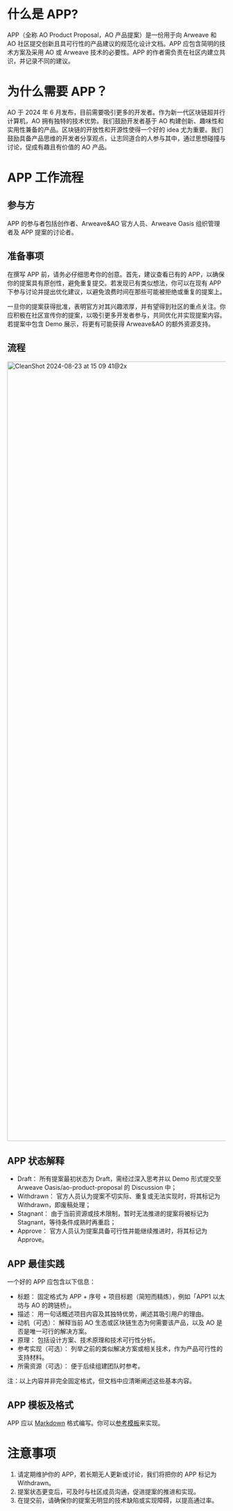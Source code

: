 # 什么是 APP?
APP（全称 AO Product Proposal，AO 产品提案）是一份用于向 Arweave 和 AO 社区提交创新且具可行性的产品建议的规范化设计文档。APP 应包含简明的技术方案及采用 AO 或 Arweave 技术的必要性。APP 的作者需负责在社区内建立共识，并记录不同的建议。

# 为什么需要 APP？
AO 于 2024 年 6 月发布，目前需要吸引更多的开发者。作为新一代区块链超并行计算机，AO 拥有独特的技术优势。我们鼓励开发者基于 AO 构建创新、趣味性和实用性兼备的产品。区块链的开放性和开源性使得一个好的 idea 尤为重要。我们鼓励具备产品思维的开发者分享观点，让志同道合的人参与其中，通过思想碰撞与讨论，促成有趣且有价值的 AO 产品。

# APP 工作流程
## 参与方
APP 的参与者包括创作者、Arweave&AO 官方人员、Arweave Oasis 组织管理者及 APP 提案的讨论者。

## 准备事项
在撰写 APP 前，请务必仔细思考你的创意。首先，建议查看已有的 APP，以确保你的提案具有原创性，避免重复提交。若发现已有类似想法，你可以在现有 APP 下参与讨论并提出优化建议，以避免浪费时间在那些可能被拒绝或重复的提案上。

一旦你的提案获得批准，表明官方对其兴趣浓厚，并有望得到社区的重点关注。你应积极在社区宣传你的提案，以吸引更多开发者参与，共同优化并实现提案内容。若提案中包含 Demo 展示，将更有可能获得 Arweave&AO 的额外资源支持。

## 流程
<img width="1794" alt="CleanShot 2024-08-23 at 15 09 41@2x" src="https://github.com/user-attachments/assets/bf20ebb2-33d7-420c-b5a9-e6cc35c96a22">

## APP 状态解释
* Draft： 所有提案最初状态为 Draft，需经过深入思考并以 Demo 形式提交至 Arweave Oasis/ao-product-proposal 的 Discussion 中；
* Withdrawn： 官方人员认为提案不切实际、重复或无法实现时，将其标记为 Withdrawn，即废稿处理；
* Stagnant： 由于当前资源或技术限制，暂时无法推进的提案将被标记为 Stagnant，等待条件成熟时再重启；
* Approve： 官方人员认为提案具备可行性并能继续推进时，将其标记为 Approve。

## APP 最佳实践
一个好的 APP 应包含以下信息：

* 标题： 固定格式为 APP + 序号 + 项目标题（简短而精炼），例如「APP1 以太坊与 AO 的跨链桥」。
* 描述： 用一句话概述项目内容及其独特优势，阐述其吸引用户的理由。
* 动机（可选）： 解释当前 AO 生态或区块链生态为何需要该产品，以及 AO 是否是唯一可行的解决方案。
* 原理： 包括设计方案、技术原理和技术可行性分析。
* 参考实现（可选）： 列举之前的类似解决方案或相关技术，作为产品可行性的支持材料。
* 所需资源（可选）： 便于后续组建团队时参考。

注：以上内容并非完全固定格式，但文档中应清晰阐述这些基本内容。

## APP 模板及格式
APP 应以 [Markdown](https://github.com/adam-p/markdown-here/wiki/Markdown-Cheatsheet) 格式编写。你可以[参考模板](https://github.com/ArweaveOasis/ao-product-proposal/blob/main/app-template.md)来实现。

# 注意事项
1. 请定期维护你的 APP，若长期无人更新或讨论，我们将把你的 APP 标记为 Withdrawn。
2. 提案状态更变后，可及时与社区成员沟通，促进提案的推进和实现。
3. 在提交前，请确保你的提案无明显的技术缺陷或实现障碍，以提高通过率。

